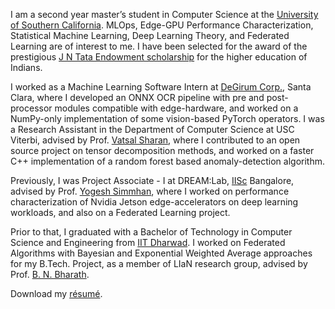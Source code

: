 I am a second year master’s student in Computer Science at the <a href="https://www.cs.usc.edu/">University of Southern California</a>.  MLOps, Edge-GPU Performance Characterization, Statistical Machine Learning, Deep Learning Theory, and Federated Learning are of interest to me. I have been selected for the award of the prestigious <a href="https://www.tata.com/newsroom/backing-the-brightest-jn-tata-endowment-fund">J N Tata Endowment scholarship</a> for the higher education of Indians.

I worked as a Machine Learning Software Intern at <a href="https://www.degirum.ai">DeGirum Corp.</a>, Santa Clara, where I developed an ONNX OCR pipeline with pre and post-processor modules compatible with edge-hardware, and worked on a NumPy-only implementation of some vision-based PyTorch operators. I was a Research Assistant in the Department of Computer Science at USC Viterbi, advised by Prof. <a href="https://vatsalsharan.github.io/">Vatsal Sharan</a>, where I contributed to an open source project on tensor decomposition methods, and worked on a faster C++ implementation of a random forest based anomaly-detection algorithm.

Previously, I was Project Associate - I at DREAM:Lab, <a href="https://iisc.ac.in/">IISc</a> Bangalore, advised by Prof. <a href="http://cds.iisc.ac.in/faculty/simmhan/">Yogesh Simmhan</a>, where I worked on performance characterization of Nvidia Jetson edge-accelerators on deep learning workloads, and also on a Federated Learning project.

Prior to that, I graduated with a Bachelor of Technology in Computer Science and Engineering from <a href="https://www.iitdh.ac.in/">IIT Dharwad</a>. I worked on Federated Algorithms with Bayesian and Exponential Weighted Average approaches for my B.Tech. Project, as a member of LIaN research group, advised by Prof. <a href="https://bnbharath.wordpress.com/">B. N. Bharath</a>.

Download my <a href="https://ksanu1998.github.io/uploads/Sai_Anuroop_Kesanapalli_Resume.pdf">résumé</a>.
<!-- and <a href="https://ksanu1998.github.io/uploads/Sai_Anuroop_Kesanapalli_Cover_Letter.pdf">cover letter</a>. -->
